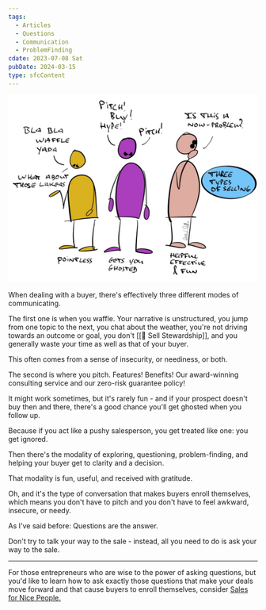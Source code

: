 ```yaml
---
tags:
  - Articles
  - Questions
  - Communication
  - ProblemFinding
cdate: 2023-07-08 Sat
pubDate: 2024-03-15
type: sfcContent
---
```


![](Media/SalesFlowCoach_Pitch-waffle-ask-three-types-of-sales-conversation_MartinStellar.jpeg)

When dealing with a buyer, there's effectively three different modes of communicating.

The first one is when you waffle. Your narrative is unstructured, you jump from one topic to the next, you chat about the weather, you're not driving towards an outcome or goal, you don't [[📄 Sell Stewardship]], and you generally waste your time as well as that of your buyer.

This often comes from a sense of insecurity, or neediness, or both.

The second is where you pitch. Features! Benefits! Our award-winning consulting service and our zero-risk guarantee policy!

It might work sometimes, but it's rarely fun - and if your prospect doesn't buy then and there, there's a good chance you'll get ghosted when you follow up.

Because if you act like a pushy salesperson, you get treated like one: you get ignored.

Then there's the modality of exploring, questioning, problem-finding, and helping your buyer get to clarity and a decision.

That modality is fun, useful, and received with gratitude.

Oh, and it's the type of conversation that makes buyers enroll themselves, which means you don't have to pitch and you don't have to feel awkward, insecure, or needy.

As I've said before: Questions are the answer.

Don't try to talk your way to the sale - instead, all you need to do is ask your way to the sale.

---

For those entrepreneurs who are wise to the power of asking questions, but you'd like to learn how to ask exactly those questions that make your deals move forward and that cause buyers to enroll themselves, consider [Sales for Nice People.](https://martinstellar.com/leap-ethical-selling-framework/)